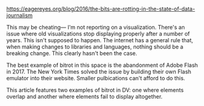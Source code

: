 https://eagereyes.org/blog/2016/the-bits-are-rotting-in-the-state-of-data-journalism

This may be cheating— I'm not reporting on a visualization. There's an issue where old visualizations stop displaying properly after a number of years. This isn't supposed to happen. The internet has a general rule that, when making changes to libraries and languages, nothing should be a breaking change. This clearly hasn't been the case.

The best example of bitrot in this space is the abandonment of Adobe Flash in 2017. The New York Times solved the issue by building their own Flash emulator into their website. Smaller pulbications can't afford to do this.

This article features two examples of bitrot in DV: one where elements overlap and another where elements fail to display altogether.